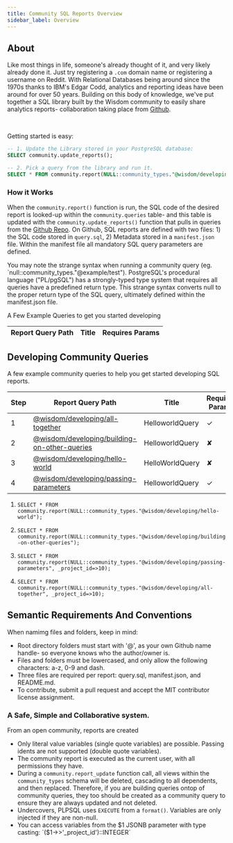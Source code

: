 ```yaml
---
title: Community SQL Reports Overview
sidebar_label: Overview
---
```


## About

Like most things in life, someone's already thought of it, and very likely already done it. Just try registering a `.com` domain name or registering a username on Reddit. With Relational Databases being around since the 1970s thanks to IBM's Edgar Codd, analytics and reporting ideas have been around for over 50 years. Building on this body of knowledge, we've put together a SQL library built by the Wisdom community to easily share analytics reports- collaboration taking place from [Github](https://github.com/Wisdom/community-sql).

<br/>

Getting started is easy:

```sql
-- 1. Update the Library stored in your PostgreSQL database:
SELECT community.update_reports();

-- 2. Pick a query from the library and run it.
SELECT * FROM community.report(NULL::community_types."@wisdom/developing/hello-world");
```


### How it Works
When the `community.report()` function is run, the SQL code of the desired report is looked-up within the `community.queries` table- and this table is updated with the `community.update_reports()` function that pulls in queries from the [Github Repo](https://github.com/Wisdom/community-sql). On Github, SQL reports are defined with two files: 1) the SQL code stored in `query.sql`, 2) Metadata stored in a `manifest.json` file. Within the manifest file all mandatory SQL query parameters are defined. 

You may note the strange syntax when running a community query (eg. `null::community_types."@example/test"). PostgreSQL's procedural language ("PL/pgSQL") has a strongly-typed type system that requires all queries have a predefined return type. This strange syntax converts null to the proper return type of the SQL query, ultimately defined within the manifest.json file.



A Few Example Queries to get you started developing





| Report Query Path                                  | Title                     | Requires Params |
|----------------------------------------------------|---------------------------|-----------------|







## Developing Community Queries

A few example community queries to help you get started developing SQL reports.


| Step  | Report Query Path                                  | Title                     | Requires Params |
|-------|----------------------------------------------------|---------------------------|-----------------|
| 1     | [@wisdom/developing/all-together](https://github.com/Wisdom/community-sql/blob/master/queries/@wisdom/developing/all-together) | HelloworldQuery           | ✓               |
| 2     | [@wisdom/developing/building-on-other-queries](https://github.com/Wisdom/community-sql/blob/master/queries/@wisdom/developing/building-on-other-queries) | HelloworldQuery           | ✘               |
| 3     | [@wisdom/developing/hello-world](https://github.com/Wisdom/community-sql/blob/master/queries/@wisdom/developing/hello-world) | HelloWorldQuery           | ✘               |
| 4     | [@wisdom/developing/passing-parameters](https://github.com/Wisdom/community-sql/blob/master/queries/@wisdom/developing/passing-parameters) | HelloworldQuery           | ✓               |


1. `SELECT * FROM community.report(NULL::community_types."@wisdom/developing/hello-world");`

2. `SELECT * FROM community.report(NULL::community_types."@wisdom/developing/building-on-other-queries");`

3. `SELECT * FROM community.report(NULL::community_types."@wisdom/developing/passing-parameters", _project_id=>10);`

4. `SELECT * FROM community.report(NULL::community_types."@wisdom/developing/all-together", _project_id=>10);`




## Semantic Requirements And Conventions

When namimg files and folders, keep in mind:
- Root directory folders must start with '@', as your own Github name handle- so everyone knows who the author/owner is.
- Files and folders must be lowercased, and only allow the following characters: a-z, 0-9 and dash.
- Three files are required per report: query.sql, manifest.json, and README.md.
- To contribute, submit a pull request and accept the MIT contributor license assignment.



### A Safe, Simple and Collaborative system.
From an open community, reports are created 


- Only literal value variables (single quote variables) are possible. Passing idents are not supported (double quote variables).
- The community report is executed as the current user, with all permissions they have.
- During a `community.report_update` function call, all views within the `community_types` schema will be deleted, cascading to all dependents, and then replaced. Therefore, if you are building queries ontop of community queries, they too should be created as a community query to ensure they are always updated and not deleted.
- Undercovers, PLPSQL uses `EXECUTE` from a `format()`. Variables are only injected if they are non-null.
- You can access variables from the $1 JSONB parameter with type casting:  `($1->>'_project_id')::INTEGER`

